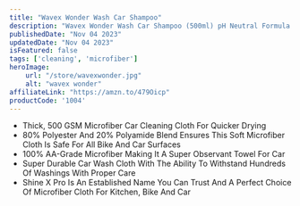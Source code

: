 ```yaml
---
title: "Wavex Wonder Wash Car Shampoo"
description: "Wavex Wonder Wash Car Shampoo (500ml) pH Neutral Formula - Honey Thick, Luxurious Suds - Ultra Slick Formula That Wont Scratch or Leave Water Spots, Peach Fruit Fragrance"
publishedDate: "Nov 04 2023"
updatedDate: "Nov 04 2023"
isFeatured: false
tags: ['cleaning', 'microfiber']  
heroImage:
    url: "/store/wavexwonder.jpg"
    alt: "wavex wonder"
affiliateLink: "https://amzn.to/479Oicp"
productCode: '1004'
---
```


- Thick, 500 GSM Microfiber Car Cleaning Cloth For Quicker Drying
- 80% Polyester And 20% Polyamide Blend Ensures This Soft Microfiber Cloth Is Safe For All Bike And Car Surfaces
- 100% AA-Grade Microfiber Making It A Super Observant Towel For Car
- Super Durable Car Wash Cloth With The Ability To Withstand Hundreds Of Washings With Proper Care
- Shine X Pro Is An Established Name You Can Trust And A Perfect Choice Of Microfiber Cloth For Kitchen, Bike And Car